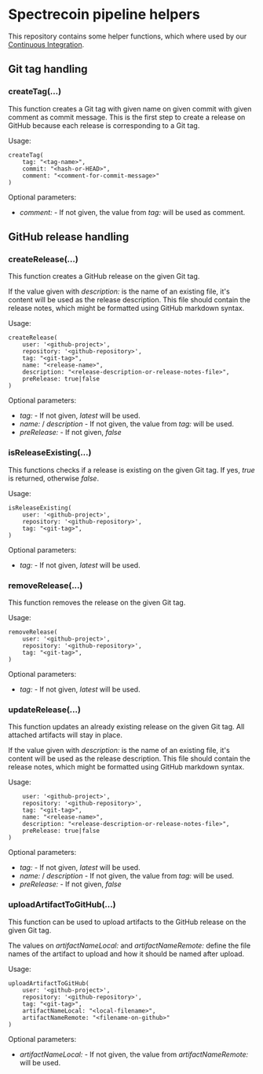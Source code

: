 # Spectrecoin pipeline helpers

This repository contains some helper functions, which where used by our
[Continuous Integration](https://ci.spectreproject.io).

## Git tag handling

### createTag(...)

This function creates a Git tag with given name on given commit with
given comment as commit message. This is the first step to create a release
on GitHub because each release is corresponding to a Git tag.

Usage:
```
createTag(
    tag: "<tag-name>",
    commit: "<hash-or-HEAD>",
    comment: "<comment-for-commit-message>"
)
```

Optional parameters:
* *comment:* - If not given, the value from *tag:* will be used as comment.

## GitHub release handling

### createRelease(...)

This function creates a GitHub release on the given Git tag.

If the value given with *description:* is the name of an existing file,
it's content will be used as the release description. This file should
contain the release notes, which might be formatted using GitHub markdown
syntax.

Usage:
```
createRelease(
    user: '<github-project>',
    repository: '<github-repository>',
    tag: "<git-tag>",
    name: "<release-name>",
    description: "<release-description-or-release-notes-file>",
    preRelease: true|false
)
```

Optional parameters:
* *tag:* - If not given, *latest* will be used.
* *name:* / *description* - If not given, the value from *tag:* will be used.
* *preRelease:* - If not given, *false*

### isReleaseExisting(...)

This functions checks if a release is existing on the given Git tag. If yes,
*true* is returned, otherwise *false*.

Usage:
```
isReleaseExisting(
    user: '<github-project>',
    repository: '<github-repository>',
    tag: "<git-tag>",
)
```

Optional parameters:
* *tag:* - If not given, *latest* will be used.

### removeRelease(...)

This function removes the release on the given Git tag.

Usage:
```
removeRelease(
    user: '<github-project>',
    repository: '<github-repository>',
    tag: "<git-tag>",
)
```

Optional parameters:
* *tag:* - If not given, *latest* will be used.

### updateRelease(...)

This function updates an already existing release on the given Git tag.
All attached artifacts will stay in place.

If the value given with *description:* is the name of an existing file,
it's content will be used as the release description. This file should
contain the release notes, which might be formatted using GitHub markdown
syntax.

Usage:
```
    user: '<github-project>',
    repository: '<github-repository>',
    tag: "<git-tag>",
    name: "<release-name>",
    description: "<release-description-or-release-notes-file>",
    preRelease: true|false
)
```

Optional parameters:
* *tag:* - If not given, *latest* will be used.
* *name:* / *description* - If not given, the value from *tag:* will be used.
* *preRelease:* - If not given, *false*

### uploadArtifactToGitHub(...)

This function can be used to upload artifacts to the GitHub release on
the given Git tag.

The values on *artifactNameLocal:* and *artifactNameRemote:* define the file
names of the artifact to upload and how it should be named after upload.

Usage:
```
uploadArtifactToGitHub(
    user: '<github-project>',
    repository: '<github-repository>',
    tag: "<git-tag>",
    artifactNameLocal: "<local-filename>",
    artifactNameRemote: "<filename-on-github>"
)
```

Optional parameters:
* *artifactNameLocal:* - If not given, the value from *artifactNameRemote:*
  will be used.

